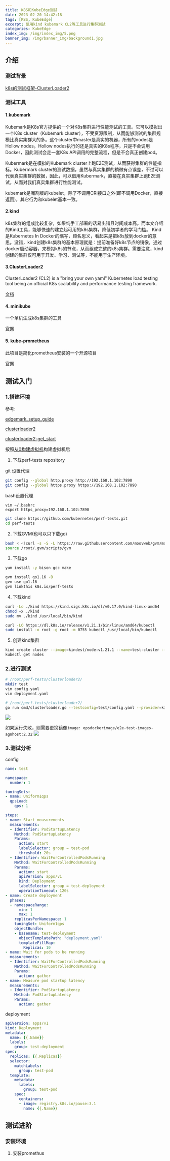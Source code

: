 ```yaml
---
title: K8S和KubeEdge测试
date: 2023-02-20 14:42:18
tags: [K8S, KubeEdge]
excerpt: 使用kind kubemark CL2等工具进行集群测试
categories: KubeEdge
index_img: /img/index_img/5.png
banner_img: /img/banner_img/background1.jpg
---
```


<!-- 19.png background31.png -->


## 介绍

### 测试背景

[k8s的测试框架-ClusterLoader2](https://www.bilibili.com/video/BV1ZY411t7ge/?spm_id_from=333.337.search-card.all.click&vd_source=79e5dcf7c720cad10d7ab9bc065cbe1a)


### 测试工具

#### 1.kubemark

Kubemark是K8s官方提供的一个对K8s集群进行性能测试的工具。它可以模拟出一个K8s cluster（Kubemark cluster），不受资源限制，从而能够测试的集群规模比真实集群大的多。这个cluster中master是真实的机器，所有的nodes是Hollow nodes。Hollow nodes执行的还是真实的K8s程序，只是不会调用Docker，因此测试会走一套K8s API调用的完整流程，但是不会真正创建pod。

Kubermark是在模拟的Kubemark cluster上跑E2E测试，从而获得集群的性能指标。Kubermark cluster的测试数据，虽然与真实集群的稍微有点误差，不过可以代表真实集群的数据，因此，可以借用Kubermark，直接在真实集群上跑E2E测试，从而对我们真实集群进行性能测试。

kubemark是阉割版的kubelet，除了不调用CRI接口之外(即不调用Docker，直接返回)，其它行为和kubelet基本一致。

#### 2.kind

k8s集群的组成比较复杂，如果纯手工部署的话易出错且时间成本高。而本文介绍的Kind工具，能够快速的建立起可用的k8s集群，降低初学者的学习门槛。
Kind是Kubernetes In Docker的缩写，顾名思义，看起来是把k8s放到docker的意思。没错，kind创建k8s集群的基本原理就是：提前准备好k8s节点的镜像，通过docker启动容器，来模拟k8s的节点，从而组成完整的k8s集群。需要注意，kind创建的集群仅可用于开发、学习、测试等，不能用于生产环境。

#### 3.ClusterLoader2
ClusterLoader2 (CL2) is a "bring your own yaml" Kubernetes load testing tool being an official K8s scalability and performance testing framework.

[文档](https://github.com/kubernetes/perf-tests/tree/master/clusterloader2)


#### 4. minikube

一个单机生成k8s集群的工具

[官网](https://minikube.sigs.k8s.io/docs/start/)

#### 5. kube-prometheus

此项目是简化prometheus安装的一个开源项目

[官网]()

## 测试入门

### 1.搭建环境

参考: 

[edgemark_setup_guide](https://github.com/kubeedge/kubeedge/blob/master/build/edgemark/edgemark_setup_guide.md)

[clusterloader2](https://github.com/kubernetes/perf-tests/tree/master/clusterloader2)

[clusterloader2-get_start](https://github.com/kubernetes/perf-tests/blob/release-1.22/clusterloader2/docs/GETTING_STARTED.md)

按照[从0构建虚拟机](https://blog-univwang.vercel.app/2023/02/12/%E4%BB%8E0%E6%9E%84%E5%BB%BA%E8%99%9A%E6%8B%9F%E6%9C%BA/)构建虚拟机后

1. 下载perf-tests repository

git 设置代理
```bash
git config --global http.proxy http://192.168.1.102:7890
git config --global https.proxy https://192.168.1.102:7890

```

bash设置代理

```
vim ~/.bashrc
export https_proxy=192.168.1.102:7890

```


```bash
git clone https://github.com/kubernetes/perf-tests.git
cd perf-tests
```

2. 下载GVM(也可以只下载go)

```bash
bash < <(curl -s -S -L https://raw.githubusercontent.com/moovweb/gvm/master/binscripts/gvm-installer)
source /root/.gvm/scripts/gvm
```

3. 下载go

```bash
yum install -y bison gcc make

gvm install go1.16 -B
gvm use go1.16
gvm linkthis k8s.io/perf-tests
```

4. 下载kind

```bash
curl -Lo ./kind https://kind.sigs.k8s.io/dl/v0.17.0/kind-linux-amd64
chmod +x ./kind
sudo mv ./kind /usr/local/bin/kind

curl -LO https://dl.k8s.io/release/v1.21.1/bin/linux/amd64/kubectl
sudo install -o root -g root -m 0755 kubectl /usr/local/bin/kubectl

```

5. 创建kind集群

```bash
kind create cluster --image=kindest/node:v1.21.1 --name=test-cluster --wait=5m
kubectl get nodes
```
### 2.进行测试


```bash
# /root/perf-tests/clusterloader2/
mkdir test
vim config.yaml
vim deployment.yaml
```

```bash
# /root/perf-tests/clusterloader2/
go run cmd/clusterloader.go --testconfig=test/config.yaml --provider=kind --kubeconfig=${HOME}/.kube/config --v=2
```
![](https://raw.githubusercontent.com/univwang/img/master/202302221206175.png)

如果运行失败，则需要更换镜像`image: opsdockerimage/e2e-test-images-agnhost:2.32`
![](https://raw.githubusercontent.com/univwang/img/master/202302221222035.png)

### 3.测试分析

config
```yaml
name: test

namespace:
  number: 1

tuningSets:
- name: Uniform1qps
  qpsLoad:
    qps: 1

steps:
- name: Start measurements
  measurements:
  - Identifier: PodStartupLatency
    Method: PodStartupLatency
    Params:
      action: start
      labelSelector: group = test-pod
      threshold: 20s
  - Identifier: WaitForControlledPodsRunning
    Method: WaitForControlledPodsRunning
    Params:
      action: start
      apiVersion: apps/v1
      kind: Deployment
      labelSelector: group = test-deployment
      operationTimeout: 120s
- name: Create deployment
  phases:
  - namespaceRange:
      min: 1
      max: 1
    replicasPerNamespace: 1
    tuningSet: Uniform1qps
    objectBundle:
    - basename: test-deployment
      objectTemplatePath: "deployment.yaml"
      templateFillMap:
        Replicas: 10
- name: Wait for pods to be running
  measurements:
  - Identifier: WaitForControlledPodsRunning
    Method: WaitForControlledPodsRunning
    Params:
      action: gather
- name: Measure pod startup latency
  measurements:
  - Identifier: PodStartupLatency
    Method: PodStartupLatency
    Params:
      action: gather
```

deployment
```yaml
apiVersion: apps/v1
kind: Deployment
metadata:
  name: {{.Name}}
  labels:
    group: test-deployment
spec:
  replicas: {{.Replicas}}
  selector:
    matchLabels:
      group: test-pod
  template:
    metadata:
      labels:
        group: test-pod
    spec:
      containers:
      - image: registry.k8s.io/pause:3.1
        name: {{.Name}}
```


## 测试进阶

### 安装环境

1. 安装promethus

